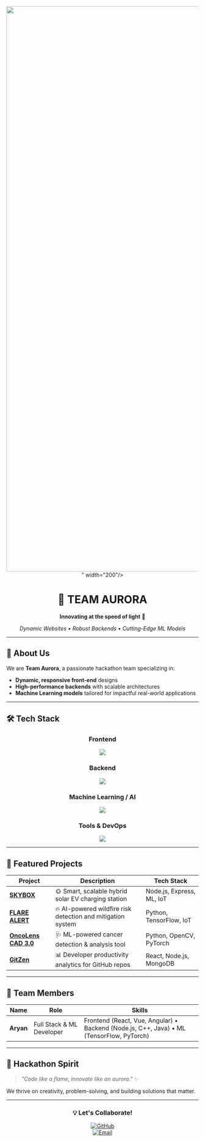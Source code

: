 <!-- TEAM AURORA README -->

<div align="center">
  <img src="<img width="1509" height="1477" alt="image" src="https://github.com/user-attachments/assets/ed16b20a-909d-4463-99b3-c5da7f8d7b89" />
" width="200"/>
  
  # 🚀 TEAM AURORA
  **Innovating at the speed of light** 🌌
  
  *Dynamic Websites • Robust Backends • Cutting-Edge ML Models*
</div>

---

## 🌟 About Us
We are **Team Aurora**, a passionate hackathon team specializing in:
- **Dynamic, responsive front-end** designs
- **High-performance backends** with scalable architectures
- **Machine Learning models** tailored for impactful real-world applications

---

## 🛠️ Tech Stack

<div align="center">

### **Frontend**
<a href="#"><img src="https://skillicons.dev/icons?i=html,css,js,react,vue,angular,tailwind" /></a>

### **Backend**
<a href="#"><img src="https://skillicons.dev/icons?i=nodejs,express,cpp,java,python" /></a>

### **Machine Learning / AI**
<a href="#"><img src="https://skillicons.dev/icons?i=tensorflow,pytorch,opencv,sklearn" /></a>

### **Tools & DevOps**
<a href="#"><img src="https://skillicons.dev/icons?i=git,github,docker,vscode,linux" /></a>

</div>

---

## 📂 Featured Projects

| Project | Description | Tech Stack |
|---------|-------------|------------|
| [**SKYBOX**](https://github.com/Aryan27-max/SKYBOX) | 🌞 Smart, scalable hybrid solar EV charging station | Node.js, Express, ML, IoT |
| [**FLARE ALERT**](https://github.com/Aryan27-max/FLARE-ALERT) | 🔥 AI-powered wildfire risk detection and mitigation system | Python, TensorFlow, IoT |
| [**OncoLens CAD 3.0**](https://github.com/Aryan27-max/OncoLens_CAD3.0) | 🩺 ML-powered cancer detection & analysis tool | Python, OpenCV, PyTorch |
| [**GitZen**](https://github.com/Aryan27-max/GitZen) | 📊 Developer productivity analytics for GitHub repos | React, Node.js, MongoDB |

---

## 👥 Team Members

| Name | Role | Skills |
|------|------|--------|
| **Aryan** | Full Stack & ML Developer | Frontend (React, Vue, Angular) • Backend (Node.js, C++, Java) • ML (TensorFlow, PyTorch) |

---

## 🌌 Hackathon Spirit
> *"Code like a flame, innovate like an aurora."* ✨

We thrive on creativity, problem-solving, and building solutions that matter.

---

<div align="center">

### 💡 Let's Collaborate!
[![GitHub](https://img.shields.io/badge/GitHub-%40Aryan27--max-black?style=for-the-badge&logo=github)](https://github.com/Aryan27-max)  
[![Email](https://img.shields.io/badge/Email-Contact%20Us-blue?style=for-the-badge&logo=gmail)](mailto:your-email@example.com)

</div>
